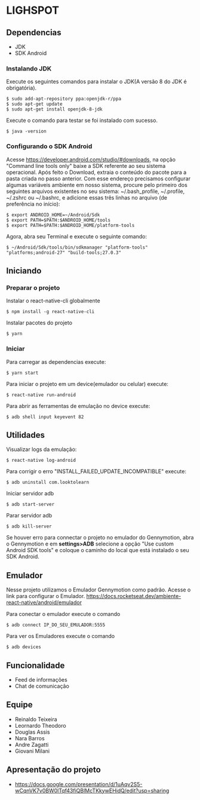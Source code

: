 # LIGHSPOT

## Dependencias

- JDK
- SDK Android

### Instalando JDK

Execute os seguintes comandos para instalar o JDK(A versão 8 do JDK é obrigatória).

```console
$ sudo add-apt-repository ppa:openjdk-r/ppa
$ sudo apt-get update
$ sudo apt-get install openjdk-8-jdk
```

Execute o comando para testar se foi instalado com sucesso.

```console
$ java -version
```

### Configurando o SDK Android

Acesse https://developer.android.com/studio/#downloads, na opção "Command line tools only" baixe a SDK referente ao seu sistema operacional. Após feito o Download, extraia o conteúdo do pacote para a pasta criada no passo anterior. Com esse endereço precisamos configurar algumas variáveis ambiente em nosso sistema, procure pelo primeiro dos seguintes arquivos existentes no seu sistema: ~/.bash_profile, ~/.profile, ~/.zshrc ou ~/.bashrc, e adicione essas três linhas no arquivo (de preferência no início):

```console
$ export ANDROID_HOME=~/Android/Sdk
$ export PATH=$PATH:$ANDROID_HOME/tools
$ export PATH=$PATH:$ANDROID_HOME/platform-tools
```

Agora, abra seu Terminal e execute o seguinte comando:

```console
$ ~/Android/Sdk/tools/bin/sdkmanager "platform-tools" "platforms;android-27" "build-tools;27.0.3"
```

## Iniciando

### Preparar o projeto

Instalar o react-native-cli globalmente

```console
$ npm install -g react-native-cli
```

Instalar pacotes do projeto

```console
$ yarn
```

### Iniciar

Para carregar as dependencias execute:

```console
$ yarn start
```

Para iniciar o projeto em um device(emulador ou celular) execute:

```console
$ react-native run-android
```

Para abrir as ferramentas de emulação no device execute:

```console
$ adb shell input keyevent 82
```

## Utilidades

Visualizar logs da emulação:

```console
$ react-native log-android
```

Para corrigir o erro "INSTALL_FAILED_UPDATE_INCOMPATIBLE" execute:

```console
$ adb uninstall com.looktolearn
```

Iniciar servidor adb

```console
$ adb start-server
```

Parar servidor adb

```console
$ adb kill-server
```

Se houver erro para connectar o projeto no emulador do Gennymotion, abra o Gennymotion e em **settings>ADB** selecione a opção "Use custom Android SDK tools" e coloque o caminho do local que está instalado o seu SDK Android.

## Emulador

Nesse projeto utilizamos o Emulador Gennymotion como padrão.
Acesse o link para configurar o Emulador. <a>https://docs.rocketseat.dev/ambiente-react-native/android/emulador</a>

Para conectar o emulador execute o comando

```console
$ adb connect IP_DO_SEU_EMULADOR:5555
```

Para ver os Emuladores execute o comando

```console
$ adb devices
```

## Funcionalidade

- Feed de informações
- Chat de comunicação

## Equipe

- Reinaldo Teixeira
- Leornardo Theodoro
- Douglas Assis
- Nara Barros
- Andre Zagatti
- Giovani Milani

## Apresentação do projeto

- https://docs.google.com/presentation/d/1uAqv2S5-wCqnVK7v0BW0lTqf43fiQBlMcTKkywEHidQ/edit?usp=sharing
